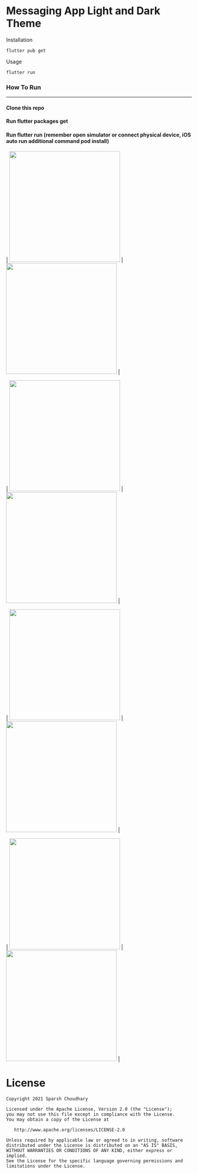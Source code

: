 # Messaging App Light and Dark Theme





Installation

```
flutter pub get
```
Usage 

```
flutter run
```


### How To Run
-----------------------
#### Clone this repo
#### Run flutter packages get
#### Run flutter run (remember open simulator or connect physical device, iOS auto run additional command pod install)





| <img src="https://user-images.githubusercontent.com/51333268/134767295-eb274ae0-9395-49ea-9f1e-94309d605fff.PNG"  width="300"/> | <img src="https://user-images.githubusercontent.com/51333268/134767301-ecac9956-e7a1-4d68-a79d-68bd9b1183c0.PNG"  width="300"/> |



| <img src="https://user-images.githubusercontent.com/51333268/134767327-48e497bd-3f24-4f00-925c-1a0f46bcbfda.PNG"  width="300"/> | <img src="https://user-images.githubusercontent.com/51333268/134767326-9228fc03-197d-488c-bb79-404c772b81f6.PNG"  width="300"/> |



| <img src="https://user-images.githubusercontent.com/51333268/134767347-a90b10c5-5b7a-4d38-91f7-55ba72ed4266.PNG"  width="300"/> | <img src="https://user-images.githubusercontent.com/51333268/134767349-0148e500-5226-4e8d-a0ec-687b49bb45aa.PNG"  width="300"/> |



| <img src="https://user-images.githubusercontent.com/51333268/134767363-8105c737-f6ea-4ede-8e67-65f9f6e5ec35.PNG"  width="300"/> | <img src="https://user-images.githubusercontent.com/51333268/134767367-5f206067-574c-4d03-b12e-ba71accae305.PNG"  width="300"/> |

# License

    Copyright 2021 Sparsh Choudhary

    Licensed under the Apache License, Version 2.0 (the "License");
    you may not use this file except in compliance with the License.
    You may obtain a copy of the License at

       http://www.apache.org/licenses/LICENSE-2.0

    Unless required by applicable law or agreed to in writing, software
    distributed under the License is distributed on an "AS IS" BASIS,
    WITHOUT WARRANTIES OR CONDITIONS OF ANY KIND, either express or implied.
    See the License for the specific language governing permissions and
    limitations under the License.

